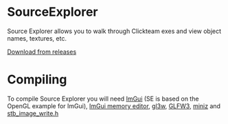 # SourceExplorer

Source Explorer allows you to walk through Clickteam exes and view object names, textures, etc.

[Download from releases](https://github.com/LAK132/SourceExplorer/releases) 

# Compiling

To compile Source Explorer you will need [ImGui](https://github.com/ocornut/imgui) (SE is based on the OpenGL example for ImGui), [ImGui memory editor](https://github.com/ocornut/imgui_club/tree/master/imgui_memory_editor), [gl3w](https://github.com/skaslev/gl3w), [GLFW3](http://www.glfw.org/), [miniz](https://github.com/richgel999/miniz) and [stb_image_write.h](https://github.com/nothings/stb/blob/master/stb_image_write.h)
